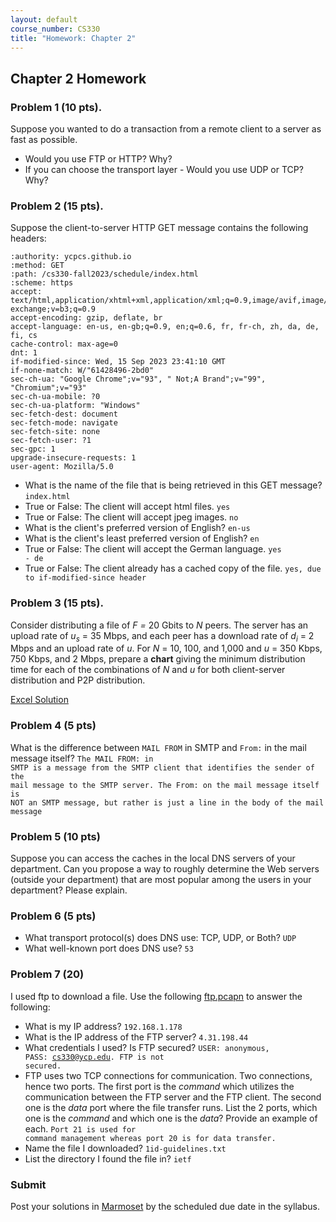 ```yaml
---
layout: default
course_number: CS330
title: "Homework: Chapter 2"
---
```

## Chapter 2 Homework

### Problem 1 (10 pts).
Suppose you wanted to do a transaction from a remote client to a server as fast as possible.  
  - Would you use FTP or HTTP? Why?
  - If you can choose the transport layer - Would you use UDP or TCP? Why?

### Problem 2 (15 pts).
Suppose the client-to-server HTTP GET message contains the following headers:
```
:authority: ycpcs.github.io
:method: GET
:path: /cs330-fall2023/schedule/index.html
:scheme: https
accept: text/html,application/xhtml+xml,application/xml;q=0.9,image/avif,image/webp,image/apng,*/*;q=0.8,application/signed-exchange;v=b3;q=0.9
accept-encoding: gzip, deflate, br
accept-language: en-us, en-gb;q=0.9, en;q=0.6, fr, fr-ch, zh, da, de, fi, cs
cache-control: max-age=0
dnt: 1
if-modified-since: Wed, 15 Sep 2023 23:41:10 GMT
if-none-match: W/"61428496-2bd0"
sec-ch-ua: "Google Chrome";v="93", " Not;A Brand";v="99", "Chromium";v="93"
sec-ch-ua-mobile: ?0
sec-ch-ua-platform: "Windows"
sec-fetch-dest: document
sec-fetch-mode: navigate
sec-fetch-site: none
sec-fetch-user: ?1
sec-gpc: 1
upgrade-insecure-requests: 1
user-agent: Mozilla/5.0
```
  - What is the name of the file that is being retrieved in this GET message? <code>index.html</code>
  - True or False: The client will accept html files. <code>yes</code>
  - True or False: The client will accept jpeg images. <code>no</code>
  - What is the client's preferred version of English? <code>en-us</code>
  - What is the client's least preferred version of English? <code>en</code>
  - True or False: The client will accept the German language. <code>yes - de</code>
  - True or False: The client already has a cached copy of the file. <code>yes, due to if-modified-since header </code>

### Problem 3 (15 pts).
Consider distributing a file of _F =_ 20 Gbits to _N_ peers. The server has an upload rate of _u<sub>s</sub>_ = 35 Mbps, and each peer has a download rate of _d<sub>i</sub>_ = 2 Mbps and an upload rate of _u_.
For _N_ = 10, 100, and 1,000 and _u_ = 350 Kbps, 750 Kbps, and 2 Mbps, prepare a **chart** giving the minimum distribution time for each of the combinations of _N_ and _u_ for both client-server distribution and P2P distribution.

[Excel Solution](cs_vs_p2p.xlsx)

### Problem 4 (5 pts)
What is the difference between ```MAIL FROM``` in SMTP and ```From:``` in the mail message itself?
<code>The MAIL FROM: in SMTP is a message from the SMTP client that identifies the sender of the mail message to the SMTP server. The From: on the mail message itself is NOT an SMTP message, but rather is just a line in the body of the mail message
</code>

### Problem 5 (10 pts)
Suppose you can access the caches in the local DNS servers of your department. Can you propose a way to roughly determine the Web servers (outside your department) that are most popular among the users in your department? Please explain.

### Problem 6 (5 pts)
  - What transport protocol(s) does DNS use: TCP, UDP, or Both? <code>UDP</code>
  - What well-known port does DNS use? <code>53</code>

### Problem 7 (20)
I used ftp to download a file. Use the following [ftp.pcapn](../schedule/files/ftp.pcapng) to answer the following:
  - What is my IP address? <code>192.168.1.178</code>
  - What is the IP address of the FTP server? <code>4.31.198.44</code>
  - What credentials I used? Is FTP secured? <code>USER: anonymous, PASS: cs330@ycp.edu. FTP is not secured.</code>
  - FTP uses two TCP connections for communication. Two connections, hence two ports. The first port is the _command_ which utilizes the communication between the FTP server and the FTP client. The second one is the _data_ port where the file transfer runs. List the 2 ports, which one is the  _command_  and which one is the _data_? Provide an example of each. <code>Port 21 is used for command management whereas port 20 is for data transfer. </code>
  - Name the file I downloaded? <code>1id-guidelines.txt</code>
  - List the directory I found the file in? <code>ietf</code>


### Submit

Post your solutions in [Marmoset](https://cs.ycp.edu/marmoset) by the scheduled due date in the syllabus.
